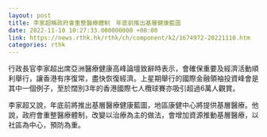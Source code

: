 ```yaml
---
layout: post
title: 李家超稱政府會重整醫療體制　年底前推出基層健康藍圖
date: 2022-11-10 10:27:33.000000000 +08:00
link: https://news.rthk.hk/rthk/ch/component/k2/1674972-20221110.htm
categories: rthk
---
```


行政長官李家超出席亞洲醫療健康高峰論壇致辭時表示，會確保重要及經濟活動順利舉行，讓香港有序復常，盡快恢復經濟。上星期舉行的國際金融領袖投資峰會是其中一個例子，至於闊別3年的香港國際七人欖球賽亦吸引超過6萬人觀賞。

李家超又說，年底前將推出基層醫療健康藍圖，地區康健中心將提供基層醫療。他說，政府會重整醫療體制，改變以治療為主的做法，會增加資源推動基層醫療，以社區為中心，預防為重。

